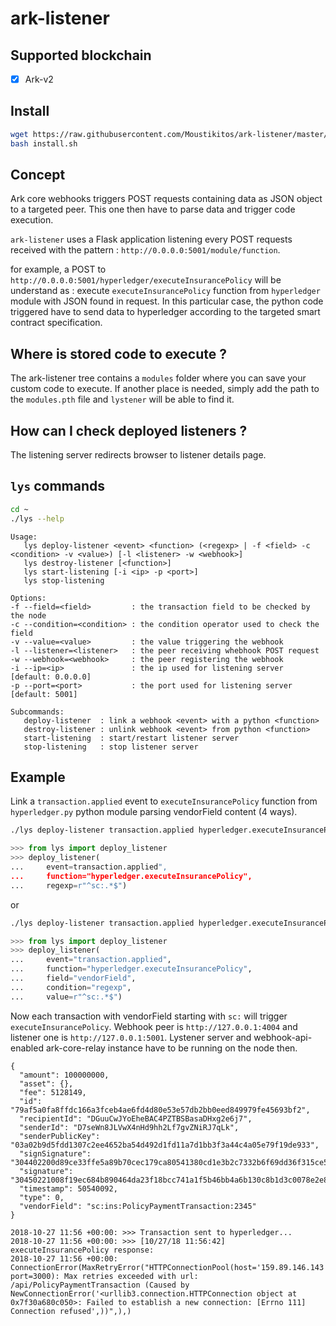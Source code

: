 # ark-listener

## Supported blockchain

 * [X] Ark-v2

## Install

```bash
wget https://raw.githubusercontent.com/Moustikitos/ark-listener/master/bash/lys-install.sh
bash install.sh
```

## Concept

Ark core webhooks triggers POST requests containing data as JSON object to a
targeted peer. This one then have to parse data and trigger code execution.

`ark-listener` uses a Flask application listening every POST requests received
with the pattern : `http://0.0.0.0:5001/module/function`.

for example, a POST to `http://0.0.0.0:5001/hyperledger/executeInsurancePolicy`
will be understand as : execute `executeInsurancePolicy` function from `hyperledger`
module with JSON found in request. In this particular case, the python code
triggered have to send data to hyperledger according to the targeted smart
contract specification.

## Where is stored code to execute ?

The ark-listener tree contains a `modules` folder where you can save your
custom code to execute. If another place is needed, simply add the path to the
`modules.pth` file and `lystener` will be able to find it.

## How can I check deployed listeners ?

The listening server redirects browser to listener details page.

## `lys` commands

```bash
cd ~
./lys --help
```

```
Usage:
   lys deploy-listener <event> <function> (<regexp> | -f <field> -c <condition> -v <value>) [-l <listener> -w <webhook>]
   lys destroy-listener [<function>]
   lys start-listening [-i <ip> -p <port>]
   lys stop-listening

Options:
-f --field=<field>         : the transaction field to be checked by the node
-c --condition=<condition> : the condition operator used to check the field
-v --value=<value>         : the value triggering the webhook
-l --listener=<listener>   : the peer receiving whebhook POST request
-w --webhook=<webhook>     : the peer registering the webhook
-i --ip=<ip>               : the ip used for listening server   [default: 0.0.0.0]
-p --port=<port>           : the port used for listening server [default: 5001]

Subcommands:
   deploy-listener  : link a webhook <event> with a python <function> 
   destroy-listener : unlink webhook <event> from python <function>
   start-listening  : start/restart listener server
   stop-listening   : stop listener server
```

## Example

Link a `transaction.applied` event to `executeInsurancePolicy` function from
`hyperledger.py` python module parsing vendorField content (4 ways).

```bash
./lys deploy-listener transaction.applied hyperledger.executeInsurancePolicy ^sc:.*$
```
```python
>>> from lys import deploy_listener
>>> deploy_listener(
...     event=transaction.applied",
...     function="hyperledger.executeInsurancePolicy",
...     regexp=r"^sc:.*$")
```

or

```bash
./lys deploy-listener transaction.applied hyperledger.executeInsurancePolicy -f vendorField -c regexp -v ^sc:.*$
```
```python
>>> from lys import deploy_listener
>>> deploy_listener(
...     event="transaction.applied",
...     function="hyperledger.executeInsurancePolicy",
...     field="vendorField",
...     condition="regexp",
...     value=r"^sc:.*$")
```

Now each transaction with vendorField starting with `sc:` will trigger
`executeInsurancePolicy`. Webhook peer is `http://127.0.0.1:4004` and listener
one is `http://127.0.0.1:5001`. Lystener server and webhook-api-enabled
ark-core-relay instance have to be running on the node then.

```
{
  "amount": 100000000,
  "asset": {},
  "fee": 5128149,
  "id": "79af5a0fa8ffdc166a3fceb4ae6fd4d80e53e57db2bb0eed849979fe45693bf2",
  "recipientId": "DGuuCwJYoEheBAC4PZTBSBasaDHxg2e6j7",
  "senderId": "D7seWn8JLVwX4nHd9hh2Lf7gvZNiRJ7qLk",
  "senderPublicKey": "03a02b9d5fdd1307c2ee4652ba54d492d1fd11a7d1bb3f3a44c4a05e79f19de933",
  "signSignature": "304402200d89ce33ffe5a89b70cec179ca80541380cd1e3b2c7332b6f69dd36f315ce5ba022022969c81184a1f8051b846bd8d41daafc92959229736dc6cb3a79995e92a95d3",
  "signature": "30450221008f19ec684b890464da23f18bcc741a1f5b46bb4a6b130c8b1d3c0078e2e89a7002207283460aa9ac1f0eb2ddf195a8f3ede6c7de4053652df76528322f608d0d2640",
  "timestamp": 50540092,
  "type": 0,
  "vendorField": "sc:ins:PolicyPaymentTransaction:2345"
}
```
```
2018-10-27 11:56 +00:00: >>> Transaction sent to hyperledger...
2018-10-27 11:56 +00:00: >>> [10/27/18 11:56:42] executeInsurancePolicy response:
2018-10-27 11:56 +00:00: ConnectionError(MaxRetryError("HTTPConnectionPool(host='159.89.146.143', port=3000): Max retries exceeded with url: /api/PolicyPaymentTransaction (Caused by NewConnectionError('<urllib3.connection.HTTPConnection object at 0x7f30a680c050>: Failed to establish a new connection: [Errno 111] Connection refused',))",),)
```
